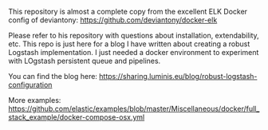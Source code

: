 This repository is almost a complete copy from the excellent ELK Docker config of deviantony:
https://github.com/deviantony/docker-elk

Please refer to his repository with questions about installation, extendability, etc. This repo is just here for a blog I have written about creating a robust Logstash implementation. I just needed a docker environment to experiment with LOgstash persistent queue and pipelines.

You can find the blog here:
https://sharing.luminis.eu/blog/robust-logstash-configuration

More examples:
https://github.com/elastic/examples/blob/master/Miscellaneous/docker/full_stack_example/docker-compose-osx.yml

